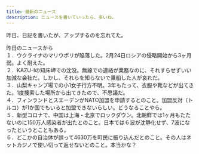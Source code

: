 ```yaml
---
title: 最新のニュース
description: ニュースを書いていったら、多いね。
---
```


昨日、日記を書いたが、アップするのを忘れてた。

昨日のニュースから<br>
１．ウクライナのマリウポリが陥落した。2月24日ロシアの侵略開始から3ヶ月弱。よく耐えた。<br>
２．KAZU-Iの知床岬での沈没。無線での連絡が業務なのに、それすらせずいい加減な会社だ。しかし、それらを知らないで乗船した人が哀れだ。<br>
３．山梨キャンプ場での小1女子行方不明。3年もたって、衣服や靴などが出てきた。1度捜索した場所から出てきたので、不思議だ。<br>
４．フィンランドとスエーデンがNATO加盟を申請するとのこと。加盟反対（トルコ）が1か国でもいると加盟できないらしい。どうなることやら。<br>
５．新型コロナで、中国は上海・北京でロックダウン。北朝鮮では1ヶ月もたたないのに150万人感染者が出たとのこと。日本では６波が沈静化せず、7波になったというとこともある。<br>
６．どこかの自治体が誤って4630万を町民に振り込んだとのこと。その人はネットカジノで使い切って返せないとのこと。本当かな？<br>
